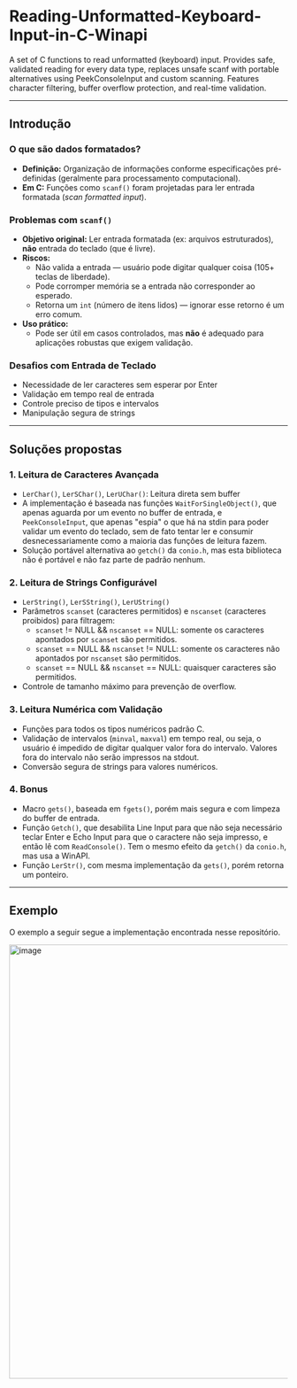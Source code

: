 # Reading-Unformatted-Keyboard-Input-in-C-Winapi
A set of C functions to read unformatted (keyboard) input. Provides safe, validated reading for every data type, replaces unsafe scanf with portable alternatives using PeekConsoleInput and custom scanning. Features character filtering, buffer overflow protection, and real-time validation.

---

## Introdução

### **O que são dados formatados?**
- **Definição:** Organização de informações conforme especificações pré-definidas (geralmente para processamento computacional).
- **Em C:** Funções como `scanf()` foram projetadas para ler entrada formatada (*scan formatted input*).

### **Problemas com `scanf()`**
- **Objetivo original:** Ler entrada formatada (ex: arquivos estruturados), **não** entrada do teclado (que é livre).
- **Riscos:**
  - Não valida a entrada — usuário pode digitar qualquer coisa (105+ teclas de liberdade).
  - Pode corromper memória se a entrada não corresponder ao esperado.
  - Retorna um `int` (número de itens lidos) — ignorar esse retorno é um erro comum.
- **Uso prático:**
  - Pode ser útil em casos controlados, mas **não** é adequado para aplicações robustas que exigem validação.

### **Desafios com Entrada de Teclado**
- Necessidade de ler caracteres sem esperar por Enter
- Validação em tempo real de entrada
- Controle preciso de tipos e intervalos
- Manipulação segura de strings

---

## Soluções propostas

### 1. **Leitura de Caracteres Avançada**
- `LerChar()`, `LerSChar()`, `LerUChar()`: Leitura direta sem buffer
- A implementação é baseada nas funções `WaitForSingleObject()`, que apenas aguarda por um evento no buffer de entrada, e `PeekConsoleInput`, que apenas "espia" o que há na stdin para poder validar um evento do teclado, sem de fato tentar ler e consumir desnecessariamente como a maioria das funções de leitura fazem.
- Solução portável alternativa ao `getch()` da `conio.h`, mas esta biblioteca não é portável e não faz parte de padrão nenhum.

### 2. **Leitura de Strings Configurável**
- `LerString()`, `LerSString()`, `LerUString()`
- Parâmetros `scanset` (caracteres permitidos) e `nscanset` (caracteres proibidos) para filtragem:
  - `scanset` != NULL && `nscanset` == NULL: somente os caracteres apontados por `scanset` são permitidos.
  - `scanset` == NULL && `nscanset` != NULL: somente os caracteres não apontados por `nscanset` são permitidos.
  - `scanset` == NULL && `nscanset` == NULL: quaisquer caracteres são permitidos.
- Controle de tamanho máximo para prevenção de overflow.

### 3. **Leitura Numérica com Validação**
- Funções para todos os tipos numéricos padrão C.
- Validação de intervalos (`minval`, `maxval`) em tempo real, ou seja, o usuário é impedido de digitar qualquer valor fora do intervalo. Valores fora do intervalo não serão impressos na stdout.
- Conversão segura de strings para valores numéricos.

### 4. **Bonus**
- Macro `gets()`, baseada em `fgets()`, porém mais segura e com limpeza do buffer de entrada.
- Função `Getch()`, que desabilita Line Input para que não seja necessário teclar Enter e Echo Input para que o caractere não seja impresso, e então lê com `ReadConsole()`. Tem o mesmo efeito da `getch()` da `conio.h`, mas usa a WinAPI.
- Função `LerStr()`, com mesma implementação da `gets()`, porém retorna um ponteiro.

---

## Exemplo
O exemplo a seguir segue a implementação encontrada nesse repositório.

<img width="792" height="784" alt="image" src="https://github.com/user-attachments/assets/1870385c-62eb-4d93-9474-d08f9faf479e" />
